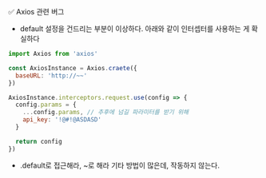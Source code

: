 ✅ Axios 관련 버그
* default 설정을 건드리는 부분이 이상하다. 아래와 같이 인터셉터를 사용하는 게 확실하다
```javascript
import Axios from 'axios'

const AxiosInstance = Axios.craete({
  baseURL: 'http://~~'
})

AxiosInstance.interceptors.request.use(config => {
  config.params = {
    ...config.params, // 추후에 넘길 파라미터를 받기 위해
    api_key: '!@#!@ASDASD'
  }

  return config
})
```

* .default로 접근해라, ~로 해라 기타 방법이 많은데, 작동하지 않는다.